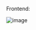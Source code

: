 Frontend:

![image](https://github.com/GokulJayan/Basic-Calculator/assets/72083631/36272d09-b272-460d-b3de-26d7ace2fe2e)

